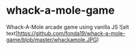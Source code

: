 # whack-a-mole-game
Whack-A-Mole arcade game using vanilla JS
![alt text]https://github.com/fonda19/whack-a-mole-game/blob/master/whackamole.JPG)
